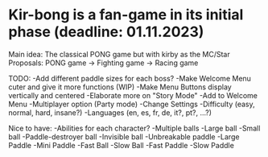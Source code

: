 # Kir-bong is a fan-game in its initial phase (deadline: 01.11.2023)
Main idea: The classical PONG game but with kirby as the MC/Star
Proposals: PONG game -> Fighting game -> Racing game

TODO:
-Add different paddle sizes for each boss?
-Make Welcome Menu cuter and give it more functions (WIP)
-Make Menu Buttons display vertically and centered
-Elaborate more on "Story Mode"
-Add to Welcome Menu
  -Multiplayer option (Party mode)
  -Change Settings 
    -Difficulty (easy, normal, hard, insane?)
    -Languages (en, es, fr, de, it?, pt?, ...?)

Nice to have:
-Abilities for each character?
  -Multiple balls
  -Large ball
  -Small ball
  -Paddle-destroyer ball
  -Invisible ball
  -Unbreakable paddle
  -Large Paddle
  -Mini Paddle
  -Fast Ball
  -Slow Ball
  -Fast Paddle
  -Slow Paddle
